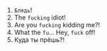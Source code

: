 1. `Блядь`!
2. The `fucking` idiot!
3. Are you `fucking` kidding me?!
4. What the `fu`... Hey, `fuck` off!
5. Куда ты прёшь?!